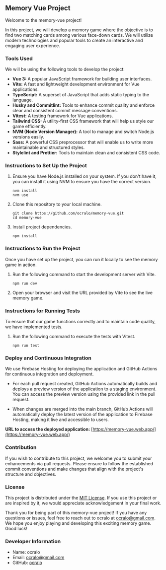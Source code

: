 ## Memory Vue Project

Welcome to the memory-vue project!

In this project, we will develop a memory game where the objective is to find two matching cards among various face-down cards. We will utilize modern technologies and popular tools to create an interactive and engaging user experience.

### Tools Used

We will be using the following tools to develop the project:

- **Vue 3:** A popular JavaScript framework for building user interfaces.
- **Vite:** A fast and lightweight development environment for Vue applications.
- **TypeScript:** A superset of JavaScript that adds static typing to the language.
- **Husky and Commitlint:** Tools to enhance commit quality and enforce clear and consistent commit message conventions.
- **Vitest:** A testing framework for Vue applications.
- **Tailwind CSS:** A utility-first CSS framework that will help us style our game efficiently.
- **NVM (Node Version Manager):** A tool to manage and switch Node.js versions easily.
- **Sass:** A powerful CSS preprocessor that will enable us to write more maintainable and structured styles.
- **Stylelint and Prettier:** Tools to maintain clean and consistent CSS code.

### Instructions to Set Up the Project

1. Ensure you have Node.js installed on your system. If you don't have it, you can install it using NVM to ensure you have the correct version.
   ```
   nvm install
   nvm use
   ```

2. Clone this repository to your local machine.
   ```
   git clone https://github.com/ocralo/memory-vue.git
   cd memory-vue
   ```

3. Install project dependencies.
   ```
   npm install
   ```

### Instructions to Run the Project

Once you have set up the project, you can run it locally to see the memory game in action.

1. Run the following command to start the development server with Vite.
   ```
   npm run dev
   ```

2. Open your browser and visit the URL provided by Vite to see the live memory game.

### Instructions for Running Tests

To ensure that our game functions correctly and to maintain code quality, we have implemented tests.

1. Run the following command to execute the tests with Vitest.
   ```
   npm run test
   ```

### Deploy and Continuous Integration

We use Firebase Hosting for deploying the application and GitHub Actions for continuous integration and deployment.

- For each pull request created, GitHub Actions automatically builds and deploys a preview version of the application to a staging environment. You can access the preview version using the provided link in the pull request.

- When changes are merged into the main branch, GitHub Actions will automatically deploy the latest version of the application to Firebase Hosting, making it live and accessible to users.

**URL to access the deployed application:** [https://memory-vue.web.app/](https://memory-vue.web.app/)

### Contribution

If you wish to contribute to this project, we welcome you to submit your enhancements via pull requests. Please ensure to follow the established commit conventions and make changes that align with the project's structure and objectives.

### License

This project is distributed under the [MIT License](LICENSE). If you use this project or are inspired by it, we would appreciate acknowledgement in your final work.

Thank you for being part of this memory-vue project! If you have any questions or issues, feel free to reach out to ocralo at ocralo@gmail.com. We hope you enjoy playing and developing this exciting memory game. Good luck!

### Developer Information

- Name: ocralo
- Email: ocralo@gmail.com
- GitHub: [ocralo](https://github.com/ocralo)